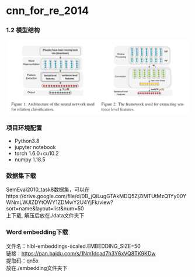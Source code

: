# cnn_for_re_2014

### 1.2 模型结构
<img src="./imgs/overall_cnn_re.png" align="bottom" />

### 项目环境配置

* Python3.8
* jupyter notebook
* torch           1.6.0+cu10.2
* numpy           1.18.5


### 数据集下载
SemEval2010_task8数据集，可以在https://drive.google.com/file/d/0B_jQiLugGTAkMDQ5ZjZiMTUtMzQ1Yy00YWNmLWJlZDYtOWY1ZDMwY2U4YjFk/view?sort=name&layout=list&num=50 <br>
上下载, 解压后放在./data文件夹下

### Word embedding下载
文件名：hlbl-embeddings-scaled.EMBEDDING_SIZE=50 <br>
链接：https://pan.baidu.com/s/1Nm1dcad7h3Y6xVQ8TK9KDw <br> 
提取码：qn5x <br> 
放在./embedding文件夹下

